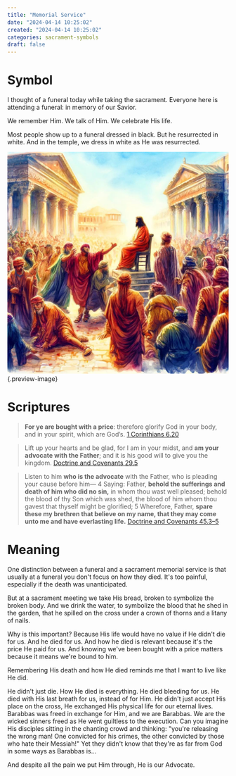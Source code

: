 ```yaml
---
title: "Memorial Service"
date: "2024-04-14 10:25:02"  
created: "2024-04-14 10:25:02"
categories: sacrament-symbols  
draft: false
---
```

# Symbol

I thought of a funeral today while taking the sacrament. Everyone here is attending a funeral: in memory of our Savior. 

We remember Him. We talk of Him. We celebrate His life.

Most people show up to a funeral dressed in black. But he resurrected in white. And in the temple, we dress in white as He was resurrected. 

![Bought with a price](../img/dalle-bought-with-a-price.jpeg){.preview-image}
# Scriptures

> **For ye are bought with a price**: therefore glorify God in your body, and in your spirit, which are God’s.
> [1 Corinthians 6.20](../scriptures/1-corinthians-6.20)

> Lift up your hearts and be glad, for I am in your midst, and **am your advocate with the Father**; and it is his good will to give you the kingdom.
> [Doctrine and Covenants 29.5](../scriptures/doctrine-and-covenants-29.5)

> Listen to him **who is the advocate** with the Father, who is pleading your cause before him—  4 Saying: Father, **behold the sufferings and death of him who did no sin,** in whom thou wast well pleased; behold the blood of thy Son which was shed, the blood of him whom thou gavest that thyself might be glorified;  5 Wherefore, Father, **spare these my brethren that believe on my name, that they may come unto me and have everlasting life.**
> [Doctrine and Covenants 45.3–5](../scriptures/doctrine-and-covenants-45.3-5)


# Meaning

One distinction between a funeral and a sacrament memorial service is that usually at a funeral you don't focus on how they died. It's too painful, especially if the death was unanticipated. 

But at a sacrament meeting we take His bread, broken to symbolize the broken body. And we drink the water, to symbolize the blood that he shed in the garden, that he spilled on the cross under a crown of thorns and a litany of nails. 

Why is this important? Because His life would have no value if He didn't die for us. And he died for us. And how he died is relevant because it's the price He paid for us. And knowing we've been bought with a price matters because it means we're bound to him. 

Remembering His death and how He died reminds me that I want to live like He did. 

He didn't just die. How He died is everything. He died bleeding for us. He died with His last breath for us, instead of for Him. He didn't just accept His place on the cross, He exchanged His physical life for our eternal lives. Barabbas was freed in exchange for Him, and we are Barabbas. We are the wicked sinners freed as He went guiltless to the execution. Can you imagine His disciples sitting in the chanting crowd and thinking: "you're releasing the wrong man! One convicted for his crimes, the other convicted by those who hate their Messiah!" Yet they didn't know that they're as far from God in some ways as Barabbas is...

And despite all the pain we put Him through, He is our Advocate. 